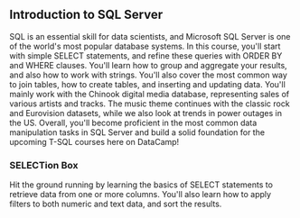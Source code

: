 ## Introduction to SQL Server
SQL is an essential skill for data scientists, and Microsoft SQL Server is one of the world's most popular database systems. In this course, you'll start with simple SELECT statements, and refine these queries with ORDER BY and WHERE clauses. You'll learn how to group and aggregate your results, and also how to work with strings. You'll also cover the most common way to join tables, how to create tables, and inserting and updating data. You'll mainly work with the Chinook digital media database, representing sales of various artists and tracks. The music theme continues with the classic rock and Eurovision datasets, while we also look at trends in power outages in the US. Overall, you'll become proficient in the most common data manipulation tasks in SQL Server and build a solid foundation for the upcoming T-SQL courses here on DataCamp!

### SELECTion Box
Hit the ground running by learning the basics of SELECT statements to retrieve data from one or more columns. You'll also learn how to apply filters to both numeric and text data, and sort the results.